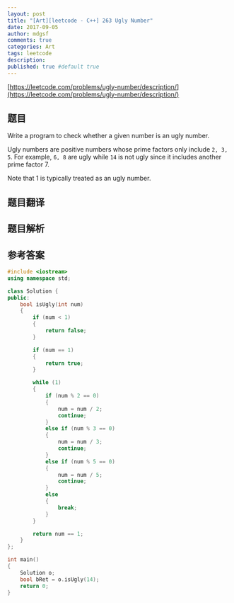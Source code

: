 ```yaml
---
layout: post
title: "[Art][leetcode - C++] 263 Ugly Number"
date: 2017-09-05
author: mdgsf
comments: true
categories: Art
tags: leetcode
description:
published: true #default true
---
```


[https://leetcode.com/problems/ugly-number/description/](https://leetcode.com/problems/ugly-number/description/)

## 题目

Write a program to check whether a given number is an ugly number.

Ugly numbers are positive numbers whose prime factors only include `2, 3, 5`. For example, `6, 8` are ugly while `14` is not ugly since it includes another prime factor 7.

Note that 1 is typically treated as an ugly number. 

## 题目翻译

## 题目解析

## 参考答案

```c++
#include <iostream>
using namespace std;

class Solution {
public:
	bool isUgly(int num) 
	{
		if (num < 1)
		{
			return false;
		}

		if (num == 1)
		{
			return true;
		}

		while (1)
		{
			if (num % 2 == 0)
			{
				num = num / 2;
				continue;
			}
			else if (num % 3 == 0)
			{
				num = num / 3;
				continue;
			}
			else if (num % 5 == 0)
			{
				num = num / 5;
				continue;
			}
			else
			{
				break;
			}
		}

		return num == 1;
	}
};

int main()
{
	Solution o;
	bool bRet = o.isUgly(14);
	return 0;
}
```

